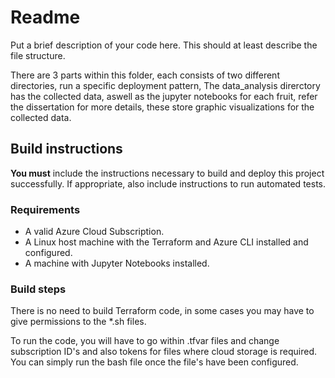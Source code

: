 # Readme

Put a brief description of your code here. This should at least describe the file structure.

There are 3 parts within this folder, each consists of two different directories, run a specific deployment pattern, 
The data_analysis direrctory has the collected data, aswell as the jupyter notebooks for each fruit, refer the dissertation for more details, these store graphic visualizations for the collected data. 


## Build instructions

**You must** include the instructions necessary to build and deploy this project successfully. If appropriate, also include 
instructions to run automated tests. 

### Requirements

* A valid Azure Cloud Subscription. 
* A Linux host machine with the Terraform and Azure CLI installed and configured. 
* A machine with Jupyter Notebooks installed. 

### Build steps
There is no need to build Terraform code, in some cases you may have to give permissions to the *.sh files. 

To run the code, you will have to go within .tfvar files and change subscription ID's and also tokens for files where cloud storage is required. 
You can simply run the bash file once the file's have been configured. 



